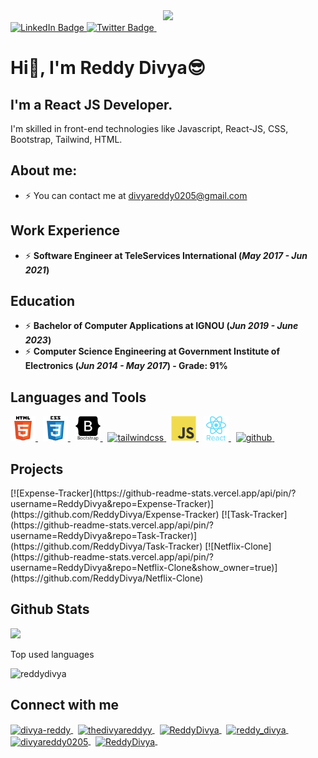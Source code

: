 <div id="header" align="center">
  <img src="https://media.giphy.com/media/M9gbBd9nbDrOTu1Mqx/giphy.gif" width="100"/>
</div>

<div id="badges">
 <a href="https://linkedin.com/in/divya-reddy-58025a12b" target="blank">
    <img src="https://img.shields.io/badge/LinkedIn-blue?style=for-the-badge&logo=linkedin&logoColor=white" alt="LinkedIn Badge"/>
 </a>
  <a href="https://twitter.com/thedivyareddyy" target="blank">
       <img src="https://img.shields.io/badge/Twitter-blue?style=for-the-badge&logo=twitter&logoColor=white" alt="Twitter Badge"/>
 </a> &nbsp;
</div>

Hi👋, I'm Reddy Divya😎
============================

I'm a React JS Developer.
----------------------------

I'm skilled in front-end technologies like Javascript, React-JS, CSS, Bootstrap, Tailwind, HTML. 

## About me:

* ⚡ You can contact me at [divyareddy0205@gmail.com](mailto:divyareddy0205@gmail.com)

## Work Experience
* ⚡ **Software Engineer at TeleServices International (_May 2017 - Jun 2021_)**

## Education
* ⚡ **Bachelor of Computer Applications at IGNOU (_Jun 2019 - June 2023_)**
* ⚡ **Computer Science Engineering at Government Institute of Electronics (_Jun 2014 - May 2017_) - Grade: 91%**

## Languages and Tools
<p align="left"> 
      <a href="https://www.w3.org/html/" target="_blank"> 
            <img src="https://raw.githubusercontent.com/devicons/devicon/master/icons/html5/html5-original-wordmark.svg" alt="html5"  width="40" height="40"/>
      </a> &nbsp;
      <a href="https://www.w3schools.com/css/" target="_blank"> 
            <img src="https://raw.githubusercontent.com/devicons/devicon/master/icons/css3/css3-original-wordmark.svg" alt="css3" width="40" height="40"/> 
      </a> &nbsp;
      <a href="https://getbootstrap.com" target="_blank"> 
            <img src="https://raw.githubusercontent.com/devicons/devicon/master/icons/bootstrap/bootstrap-plain-wordmark.svg"     alt="bootstrap" width="40" height="40"/> 
      </a> &nbsp;
       <a href="https://tailwindcss.com/" target="_blank"> 
            <img src="https://www.vectorlogo.zone/logos/tailwindcss/tailwindcss-icon.svg" alt="tailwindcss" width="40" height="40"/>           </a> &nbsp; 
      <a href="https://developer.mozilla.org/en-US/docs/Web/JavaScript" target="_blank"> 
            <img src="https://raw.githubusercontent.com/devicons/devicon/master/icons/javascript/javascript-original.svg" alt="javascript" width="40" height="40"/> 
      </a> &nbsp; 
      <a href="https://reactjs.org/" target="_blank"> 
            <img src="https://raw.githubusercontent.com/devicons/devicon/master/icons/react/react-original-wordmark.svg" alt="react" width="40" height="40"/> 
      </a> &nbsp;
      <a href="https://github.com/" target="_blank"> 
            <img src="https://www.vectorlogo.zone/logos/github/github-tile.svg" alt="github" width="40" height="40"/> 
      </a> &nbsp;
</p>

## Projects
<p align="left"> 
            [![Expense-Tracker](https://github-readme-stats.vercel.app/api/pin/?username=ReddyDivya&repo=Expense-Tracker)](https://github.com/ReddyDivya/Expense-Tracker)
            [![Task-Tracker](https://github-readme-stats.vercel.app/api/pin/?username=ReddyDivya&repo=Task-Tracker)](https://github.com/ReddyDivya/Task-Tracker)
            [![Netflix-Clone](https://github-readme-stats.vercel.app/api/pin/?username=ReddyDivya&repo=Netflix-Clone&show_owner=true)](https://github.com/ReddyDivya/Netflix-Clone)
</p>

## Github Stats
<p align="left">
      <a href="http://www.github.com/reddydivya"><img src="https://github-readme-streak-stats.herokuapp.com/?user=reddydivya&stroke=ffffff&background=1c1917&ring=0891b2&fire=0891b2&currStreakNum=ffffff&currStreakLabel=0891b2&sideNums=ffffff&sideLabels=ffffff&dates=ffffff&hide_border=true" /></a>
 </p

## Top used languages
<p align="left">
    <img src="https://github-readme-stats.vercel.app/api/top-langs?username=reddydivya&show_icons=true&locale=en&layout=compact" alt="reddydivya" />
</p>
  
## Connect with me
<p align="left">
  <a href="https://linkedin.com/in/divya-reddy-58025a12b" target="blank">
    <img align="center" src="https://raw.githubusercontent.com/rahuldkjain/github-profile-readme-generator/master/src/images/icons/Social/linked-in-alt.svg" alt="divya-reddy" height="30" width="40" />
 </a> &nbsp;
 <a href="https://twitter.com/thedivyareddyy" target="blank">
       <img align="center" src="https://raw.githubusercontent.com/rahuldkjain/github-profile-readme-generator/master/src/images/icons/Social/twitter.svg" alt="thedivyareddyy" height="30" width="40" />
 </a> &nbsp;
 <a href="https://github.com/ReddyDivya" target="blank">
       <img align="center" src="https://cdn.jsdelivr.net/npm/simple-icons@3.0.1/icons/git.svg" alt="ReddyDivya" height="30" width="40" />
 </a> &nbsp;
 <a href="https://codepen.io/reddy_divya" target="blank">
       <img align="center" src="https://raw.githubusercontent.com/rahuldkjain/github-profile-readme-generator/master/src/images/icons/Social/codepen.svg" alt="reddy_divya" height="30" width="40" />
 </a> &nbsp;
 <a href="https://codesandbox.com/divyareddy0205" target="blank">
       <img align="center" src="https://cdn.jsdelivr.net/npm/simple-icons@3.0.1/icons/codesandbox.svg" alt="divyareddy0205" height="30" width="40" />
 </a> &nbsp;
<a href="https://hashnode.com/@ReddyDivya" target="blank">
       <img align="center" src="https://cdn.jsdelivr.net/npm/simple-icons@3.0.1/icons/hashnode.svg" alt="ReddyDivya" height="30" width="40" />
 </a> &nbsp;
</p>
